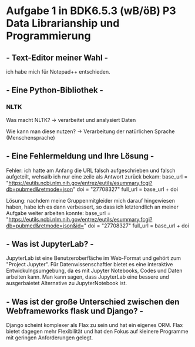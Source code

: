 # Aufgabe 1 in BDK6.5.3 (wB/öB) P3 Data Librarianship und Programmierung

## - Text-Editor meiner Wahl -
ich habe mich für Notepad++ entschieden.
## - Eine Python-Bibliothek -
### NLTK
Was macht NLTK? -> verarbeitet und analysiert Daten
 
Wie kann man diese nutzen? -> Verarbeitung der natürlichen Sprache (Menschensprache)
## - Eine Fehlermeldung und Ihre Lösung -
Fehler: ich hatte am Anfang die URL falsch aufgeschrieben und falsch aufgeteilt, wehsalb ich nur eine zeile als Antwort zurück bekam: 
base_url = "https://eutils.ncbi.nlm.nih.gov/entrez/eutils/esummary.fcgi?db=pubmed&retmode=json"
doi = "27708327"
full_url = base_url + doi

Lösung: nachdem meine Gruppenmitgleider mich darauf hingewiesen haben, habe ich es dann verbessert, so dass ich letztendlich an meiner Aufgabe weiter arbeiten konnte:
base_url = "https://eutils.ncbi.nlm.nih.gov/entrez/eutils/esummary.fcgi?db=pubmed&retmode=json&id="
doi = "27708327"
full_url = base_url + doi
## -  Was ist JupyterLab? -
JupyterLab ist eine Benutzeroberfläche im Web-Format und gehört zum "Project Jupyter". Für Datenwissenschaftler bietet es eine interaktive Entwickulngsumgebung, da es mit Jupyter Notebooks, Codes und Daten arbeiten kann. Man kann sagen, dass JupyterLab eine bessere und ausgerbaietet Alternative zu JupyterNotebook ist.
## - Was ist der große Unterschied zwischen den Webframeworks flask und Django? -
Django scheint komplexer als Flax zu sein und hat ein eigenes ORM. Flax bietet dagegen mehr Flexibilität und hat den Fokus auf kleinere Programme mit geringen Anforderungen gelegt.
